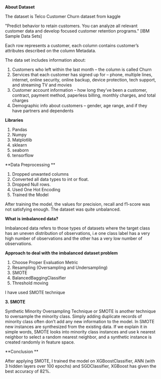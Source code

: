 **About Dataset**

The dataset is Telco Customer Churn dataset from kaggle

"Predict behavior to retain customers. You can analyze all relevant customer data and develop focused customer retention programs." [IBM Sample Data Sets]

Each row represents a customer, each column contains customer’s attributes described on the column Metadata.

The data set includes information about:

1. Customers who left within the last month – the column is called Churn
2. Services that each customer has signed up for – phone, multiple lines, internet, online security, online backup, device protection, tech support, and streaming TV and movies
3. Customer account information – how long they’ve been a customer, contract, payment method, paperless billing, monthly charges, and total charges
4. Demographic info about customers – gender, age range, and if they have partners and dependents

**Libraries**
1. Pandas
2. Numpy
3. Matplotlib
4. sklearn
5. seaborn
6. tensorflow

**Data Preprocessing **
1. Dropped unwanted columns
2. Converted all data types to int or float.
3. Dropped Null rows.
4. Used One Hot Encoding
5. Trained the Model 

After training the model, the values for precision, recall and f1-score was not satisfying enough.
The dataset was quite unbalanced.


**What is imbalanced data?**

Imbalanced data refers to those types of datasets where the target class has an uneven distribution of observations, i.e one class label has a very high number of observations and the other has a very low number of observations.

**Approach to deal with the imbalanced dataset problem**

1. Choose Proper Evaluation Metric
2. Resampling (Oversampling and Undersampling)
3. SMOTE
4. BalancedBaggingClassifier
5. Threshold moving

I have used SMOTE technique

**3. SMOTE**
 
Synthetic Minority Oversampling Technique or SMOTE is another technique to oversample the minority class. Simply adding duplicate records of minority class often don’t add any new information to the model. In SMOTE new instances are synthesized from the existing data. If we explain it in simple words, SMOTE looks into minority class instances and use k nearest neighbor to select a random nearest neighbor, and a synthetic instance is created randomly in feature space.

**Conclusion **

After applying SMOTE, I trained the model on 
XGBoostClassifier, ANN (with 3 hidden layers over 100 epochs) and SGDClassifier, XGBoost has given the best accuracy of 82%.

